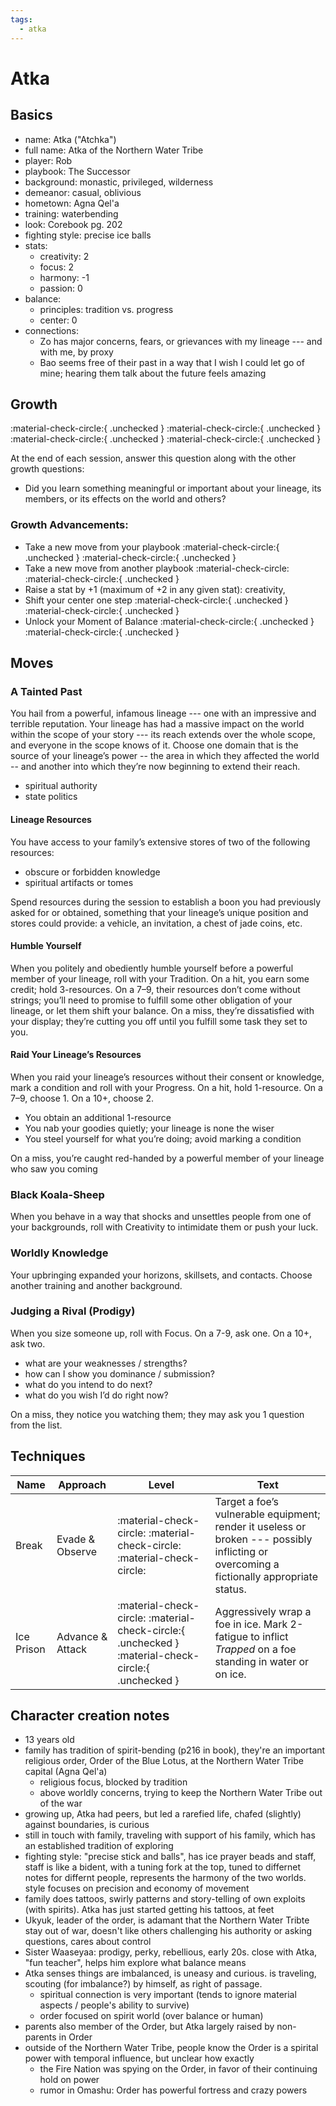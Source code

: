 ```yaml
---
tags:
  - atka
---
```

# Atka

## Basics

- name: Atka ("Atchka")
- full name: Atka of the Northern Water Tribe
- player: Rob
- playbook: The Successor
- background: monastic, privileged, wilderness
- demeanor: casual, oblivious
- hometown: Agna Qel'a
- training: waterbending
- look: Corebook pg. 202
- fighting style: precise ice balls
- stats:
    - creativity: 2
    - focus: 2
    - harmony: -1
    - passion: 0
- balance:
    - principles: tradition vs. progress
    - center: 0
- connections:
    - Zo has major concerns, fears, or grievances with my lineage --- and with me, by proxy
    - Bao seems free of their past in a way that I wish I could let go of mine; hearing them talk about the future feels amazing

## Growth 

<!--- to change these to "filled in", marking that you've hit the growth, remove the `{ .unchecked }` bit at the end -->

:material-check-circle:{ .unchecked } :material-check-circle:{ .unchecked } :material-check-circle:{ .unchecked } :material-check-circle:{ .unchecked }

At the end of each session, answer this question along with the other growth questions:

- Did you learn something meaningful or important about your lineage, its members, or its effects on the world and others?

### Growth Advancements:

<!--- to change these to "filled in", remove the `{ .unchecked }` bit at the end -->
- Take a new move from your playbook :material-check-circle:{ .unchecked } :material-check-circle:{ .unchecked }
- Take a new move from another playbook :material-check-circle: :material-check-circle:{ .unchecked }
- Raise a stat by +1 (maximum of +2 in any given stat): creativity, 
- Shift your center one step :material-check-circle:{ .unchecked } :material-check-circle:{ .unchecked }
- Unlock your Moment of Balance :material-check-circle:{ .unchecked } :material-check-circle:{ .unchecked }

## Moves

### A Tainted Past

You hail from a powerful, infamous lineage --- one with an impressive and terrible reputation. Your lineage has had a massive impact on the world within the scope of your story --- its reach extends over the whole scope, and everyone in the scope knows of it. Choose one domain that is the source of your lineage’s power -- the area in which they affected the world -- and another into which they’re now beginning to extend their reach.

- spiritual authority
- state politics

#### Lineage Resources
You have access to your family’s extensive stores of two of the following resources:

- obscure or forbidden knowledge
- spiritual artifacts or tomes

Spend resources during the session to establish a boon you had previously asked for or obtained, something that your lineage’s unique position and stores could provide: a vehicle, an invitation, a chest of jade coins, etc.

#### Humble Yourself

When you politely and obediently humble yourself before a powerful member of your lineage, roll with your Tradition. On a hit, you earn some credit; hold 3-resources. On a 7–9, their resources don’t come without strings; you’ll need to promise to fulfill some other obligation of your lineage, or let them shift your balance. On a miss, they’re dissatisfied with your display; they’re cutting you off until you fulfill some task they set to you.

#### Raid Your Lineage’s Resources
When you raid your lineage’s resources without their consent or knowledge, mark a condition and roll with your Progress. On a hit, hold 1-resource. On a 7–9, choose 1. On a 10+, choose 2.

- You obtain an additional 1-resource
- You nab your goodies quietly; your lineage is none the wiser
- You steel yourself for what you’re doing; avoid marking a condition

On a miss, you’re caught red-handed by a powerful member of your lineage who saw you coming

### Black Koala-Sheep

When you behave in a way that shocks and unsettles people from one of your backgrounds, roll with Creativity to intimidate them or push your luck.

### Worldly Knowledge

Your upbringing expanded your horizons, skillsets, and contacts. Choose another training and another background.

### Judging a Rival (Prodigy)

When you size someone up, roll with Focus. On a 7-9, ask one. On a 10+, ask two.

- what are your weaknesses / strengths?
- how can I show you dominance / submission?
- what do you intend to do next?
- what do you wish I’d do right now?

On a miss, they notice you watching them; they may ask you 1 question from the list.

## Techniques

<!--- to change these to "filled in", remove the `{ .unchecked }` bit at the end -->
| Name       | Approach         | Level        | Text                                                                                                                                     |
|------------|------------------|--------------|------------------------------------------------------------------------------------------------------------------------------------------|
| Break      | Evade & Observe  | :material-check-circle: :material-check-circle: :material-check-circle: | Target a foe’s vulnerable equipment; render it useless or broken --- possibly inflicting or overcoming a fictionally appropriate status. |
| Ice Prison | Advance & Attack | :material-check-circle: :material-check-circle:{ .unchecked } :material-check-circle:{ .unchecked } | Aggressively wrap a foe in ice. Mark 2-fatigue to inflict *Trapped* on a foe standing in water or on ice. |

## Character creation notes

- 13 years old
- family has tradition of spirit-bending (p216 in book), they're an important religious order, Order of the Blue Lotus, at the Northern Water Tribe capital (Agna Qel'a)
    - religious focus, blocked by tradition
    - above worldly concerns, trying to keep the Northern Water Tribe out of the war
- growing up, Atka had peers, but led a rarefied life, chafed (slightly) against boundaries, is curious
- still in touch with family, traveling with support of his family, which has an established tradition of exploring
- fighting style: "precise stick and balls", has ice prayer beads and staff, staff is like a bident, with a tuning fork at the top, tuned to differnet notes for differnt people, represents the harmony of the two worlds. style focuses on precision and economy of movement
- family does tattoos, swirly patterns and story-telling of own exploits (with spirits). Atka has just started getting his tattoos, at feet
- Ukyuk, leader of the order, is adamant that the Northern Water Tribte stay out of war, doesn't like others challenging his authority or asking questions, cares about control
- Sister Waaseyaa: prodigy, perky, rebellious, early 20s. close with Atka, "fun teacher", helps him explore what balance means
- Atka senses things are imbalanced, is uneasy and curious. is traveling, scouting (for imbalance?) by himself, as right of passage.
    - spiritual connection is very important (tends to ignore material aspects / people's ability to survive)
    - order focused on spirit world (over balance or human)
- parents also member of the Order, but Atka largely raised by non-parents in Order
- outside of the Northern Water Tribe, people know the Order is a spirital power with temporal influence, but unclear how exactly
    - the Fire Nation was spying on the Order, in favor of their continuing hold on power
    - rumor in Omashu: Order has powerful fortress and crazy powers
